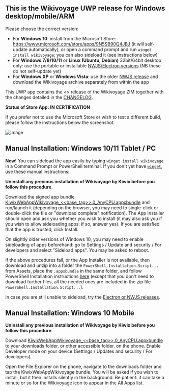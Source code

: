 ## This is the Wikivoyage UWP release for Windows desktop/mobile/ARM

Please choose the correct version:

* For **Windows 10**: install from the Microsoft Store: https://www.microsoft.com/store/apps/9N5SB90Q4JBJ (it will self-update automatically), or open a command prompt and run `winget install wikivoyage`; you can also sideload it (see instructions below)
* For **Windows 7/8/10/11** or **Linux (Ubuntu, Debian)** 32bit/64bit desktop only: use the portable or installable [NWJS/Electron versions](https://kiwix.github.io/kiwix-js-windows/wikivoyage-electron.html) (NB these do not self-update yet)
* For **Windows XP** or **Windows Vista**: use the older [NWJS release](https://kiwix.github.io/kiwix-js-windows/kiwix-js-nwjs.html) and download the Wikivoyage archive separately from within the app

This UWP app contains the <<date>> release of the Wikivoyage ZIM together with the changes detailed in the [CHANGELOG](https://github.com/kiwix/kiwix-js-windows/blob/Kiwix-JS-Wikivoyage/CHANGELOG.md).

**Status of Store App: IN CERTIFICATION**

If you prefer not to use the Microsoft Store or wish to test a different build, please follow the instructions below the screenshot.

![image](https://user-images.githubusercontent.com/4304337/118415611-46484d00-b6a3-11eb-8586-11b23e3391be.png)

## Manual Installation: Windows 10/11 Tablet / PC

**New!** You can sideload the app easily by typing `winget install wikivoyage` in a Command Prompt or PowerShell terminal. If you don't yet have [`winget`](https://docs.microsoft.com/en-us/windows/package-manager/winget/), use these manual instructions:

**Uninstall any previous installation of Wikivoyage by Kiwix before you follow this procedure**.

Download the signed app bundle [KiwixWebAppWikivoyage_<<base_tag>>.0_AnyCPU.appxbundle](https://github.com/kiwix/kiwix-js-windows/releases/download/v<<base_tag>>-Wikivoyage/KiwixWebAppWikivoyage_<<base_tag>>.0_AnyCPU.appxbundle) and run/launch it (depending on the browser, you may need to single-click or double-click the file or "download complete" notification). The App Installer should open and ask you whether you wish to install (it may also ask you if you wish to allow sideloading apps: if so, answer yes). If you are satisfied that the app is trusted, click Install.

On slightly older versions of Windows 10, you may need to enable sideloading of apps beforehand: go to Settings / Update and security / For developers and select "Sideload apps". You may be asked to reboot.

If the above procedures fail, or the App Installer is not available, then download and unzip into a folder the `PowerShell.Installation.Script...` from Assets, place the `.appxbundle` in the same folder, and follow PowerShell Installation instructions [here](https://github.com/kiwix/kiwix-js-windows/tree/master/AppPackages#windows-10-tablet--pc) (except that you don't need to download further files, all the needed ones are included in the zip file `PowerShell.Installation.Script...`).

In case you are still unable to sideload, try the [Electron or NWJS releases](https://kiwix.github.io/kiwix-js-windows/wikivoyage-electron.html).

## Manual Installation: Windows 10 Mobile

**Uninstall any previous installation of Wikivoyage by Kiwix before you follow this procedure**.

Download [KiwixWebAppWikivoyage_<<base_tag>>.0_AnyCPU.appxbundle](https://github.com/kiwix/kiwix-js-windows/releases/download/v<<base_tag>>-Wikivoyage/KiwixWebAppWikivoyage_<<base_tag>>.0_AnyCPU.appxbundle) to your downloads folder, or other accessible folder, on the phone. Enable Developer mode on your device (Settings / Updates and security / For developers). 

Open the File Explorer on the phone, navigate to the downloads folder and tap the KiwixWebAppWikivoyage bundle. You will be asked if you wish to install, but it then installs silently in the background. Be patient: it can take a minute or so for the Wikivoyage icon to appear in the All Apps list.
